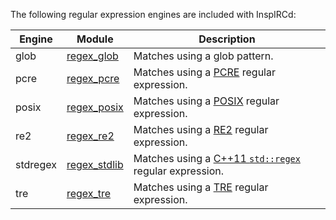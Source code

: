 <!-- This file contains a page fragment. Any changes will affect all pages that include it. -->

The following regular expression engines are included with InspIRCd:

Engine   | Module                                  | Description
-------- | --------------------------------------- | -----------
glob     | [regex_glob](/3/modules/regex_glob)     | Matches using a glob pattern.
pcre     | [regex_pcre](/3/modules/regex_pcre)     | Matches using a [PCRE](https://www.debuggex.com/cheatsheet/regex/pcre) regular expression.
posix    | [regex_posix](/3/modules/regex_posix)   | Matches using a [POSIX](http://man7.org/linux/man-pages/man7/regex.7.html) regular expression.
re2      | [regex_re2](/3/modules/regex_re2)       | Matches using a [RE2](https://github.com/google/re2/wiki/Syntax) regular expression.
stdregex | [regex_stdlib](/3/modules/regex_stdlib) | Matches using a [C++11 `std::regex`](http://cpprocks.com/files/c++11-regex-cheatsheet.pdf) regular expression.
tre      | [regex_tre](/3/modules/regex_tre)       | Matches using a [TRE](https://laurikari.net/tre/documentation/regex-syntax/) regular expression.
